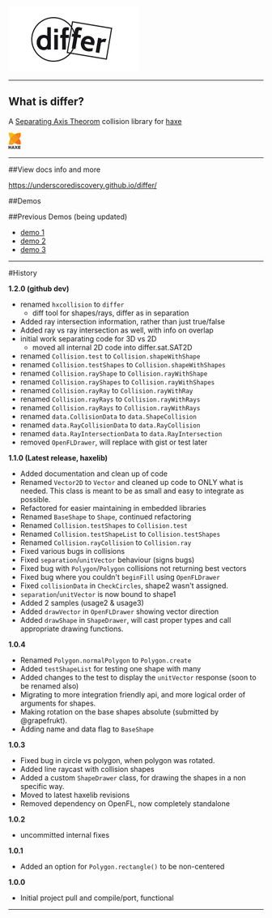 
[![Logo](docs/images/logo.png)](./index.html)

---
## What is differ?

A [Separating Axis Theorom](http://en.wikipedia.org/wiki/Hyperplane_separation_theorem) collision library for [haxe](http://haxe.org)

[ ![haxe](docs/images/haxe.png) ](http://haxe.org)

----

##View docs info and more

https://underscorediscovery.github.io/differ/

##Demos


##Previous Demos (being updated)

- [demo 1](http://underscorediscovery.com/sven/hxcollision/usage1)
- [demo 2](http://underscorediscovery.com/sven/hxcollision/usage2)
- [demo 3](http://underscorediscovery.com/sven/hxcollision/usage3)

---

#History

**1.2.0 (github dev)**

 - renamed `hxcollision` to `differ`
    - diff tool for shapes/rays, differ as in separation
 - Added ray intersection information, rather than just true/false
 - Added ray vs ray intersection as well, with info on overlap
 - initial work separating code for 3D vs 2D
    - moved all internal 2D code into differ.sat.SAT2D
 - renamed `Collision.test` to `Collision.shapeWithShape`
 - renamed `Collision.testShapes` to `Collision.shapeWithShapes`
 - renamed `Collision.rayShape` to `Collision.rayWithShape`
 - renamed `Collision.rayShapes` to `Collision.rayWithShapes`
 - renamed `Collision.rayRay` to `Collision.rayWithRay`
 - renamed `Collision.rayRays` to `Collision.rayWithRays`
 - renamed `Collision.rayRays` to `Collision.rayWithRays`
 - renamed `data.CollisionData` to `data.ShapeCollision`
 - renamed `data.RayCollisionData` to `data.RayCollision`
 - renamed `data.RayIntersectionData` to `data.RayIntersection`
 - removed `OpenFLDrawer`, will replace with gist or test later

**1.1.0 (Latest release, haxelib)**
 - Added documentation and clean up of code
 - Renamed `Vector2D` to `Vector` and cleaned up code to ONLY what is needed. This class is meant to be as small and easy to integrate as possible.   
 - Refactored for easier maintaining in embedded libraries   
 - Renamed `BaseShape` to `Shape`, continued refactoring
 - Renamed `Collision.testShapes` to `Collision.test`
 - Renamed `Collision.testShapeList` to `Collision.testShapes`
 - Renamed `Collision.rayCollision` to `Collision.ray`
 - Fixed various bugs in collisions
 - Fixed `separation`/`unitVector` behaviour (signs bugs)
 - Fixed bug with `Polygon`/`Polygon` collisions not returning best vectors 
 - Fixed bug where you couldn't `beginFill` using `OpenFLDrawer`
 - Fixed `collisionData` in `CheckCircles`, shape2 wasn't assigned.
 - `separation`/`unitVector` is now bound to shape1
 - Added 2 samples (usage2 & usage3)
 - Added `drawVector` in `OpenFLDrawer` showing vector direction
 - Added `drawShape` in `ShapeDrawer`, will cast proper types and call appropriate drawing functions.

**1.0.4**
 - Renamed `Polygon.normalPolygon` to `Polygon.create`
 - Added `testShapeList` for testing one shape with many
 - Added changes to the test to display the `unitVector` response (soon to be renamed also)
 - Migrating to more integration friendly api, and more logical order of arguments for shapes. 
 - Making rotation on the base shapes absolute (submitted by @grapefrukt). 
 - Adding name and data flag to `BaseShape`

**1.0.3**
 - Fixed bug in circle vs polygon, when polygon was rotated.
 - Added line raycast with collision shapes
 - Added a custom `ShapeDrawer` class, for drawing the shapes in a non specific way. 
 - Moved to latest haxelib revisions
 - Removed dependency on OpenFL, now completely standalone 
 
**1.0.2**
 - uncommitted internal fixes

**1.0.1**
 - Added an option for `Polygon.rectangle()` to be non-centered
 
**1.0.0** 
 - Initial project pull and compile/port, functional

---

&nbsp;

